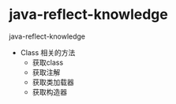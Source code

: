 # java-reflect-knowledge
java-reflect-knowledge

* Class 相关的方法
  +  获取class
  +  获取注解
  +  获取类加载器
  +  获取构造器
  